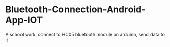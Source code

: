 # Bluetooth-Connection-Android-App-IOT
A school work, connect to HC05 bluetooth module on arduino, send data to it
